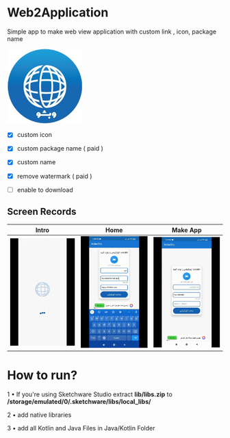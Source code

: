 # Web2Application
Simple app to make web view application with custom link , icon, package name 

<img src="https://github.com/AmirSinaIZ/Web2Application/raw/main/Screenshot/icon.jpeg?raw=true" width="35%" />

- [x] custom icon
- [x] custom package name ( paid )
- [x] custom name
- [x] remove watermark ( paid )
- [ ] enable to download 


##  Screen Records

|Intro  | Home  | Make App|
---------|-------------|----------------|
|<img src="./Screenshot/INTRO.gif?raw=true" width="100%" />|<img src="./Screenshot/PAID.gif?raw=true" width="100%" />|<img src="./Screenshot/HOME.gif?raw=true" width="100%" />

# How to run?
1 • If you're using Sketchware Studio extract **lib/libs.zip** to **/storage/emulated/0/.sketchware/libs/local_libs/**

2 • add native libraries

3 • add all Kotlin and Java Files in Java/Kotlin Folder

